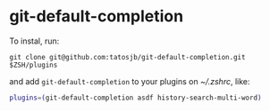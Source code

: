 # git-default-completion

To instal, run:

`git clone git@github.com:tatosjb/git-default-completion.git $ZSH/plugins`

and add `git-default-completion` to your plugins on _~/.zshrc_, like:

```bash
plugins=(git-default-completion asdf history-search-multi-word)
```

